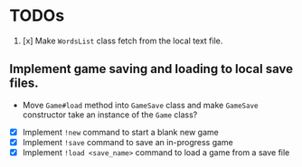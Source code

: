 # TODOs

1. [x] Make `WordsList` class fetch from the local text file.
## Implement game saving and loading to local save files.
  - Move `Game#load` method into `GameSave` class and make `GameSave` constructor take an instance of the `Game` class?
  - [x] Implement `!new` command to start a blank new game
  - [x] Implement `!save` command to save an in-progress game
  - [x] Implement `!load <save_name>` command to load a game from a save file
